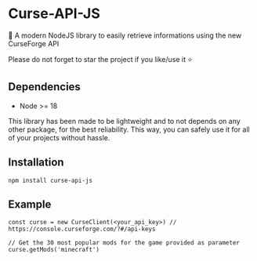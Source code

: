 # Curse-API-JS
🚀 A modern NodeJS library to easily retrieve informations using the new CurseForge API

Please do not forget to star the project if you like/use it ⭐

## Dependencies

- Node >= 18

This library has been made to be lightweight and to not depends on any other package, for the best reliability. This way, you can safely use it for all of your projects without hassle.

## Installation

```
npm install curse-api-js
```

## Example

```
const curse = new CurseClient(<your_api_key>) // https://console.curseforge.com/?#/api-keys

// Get the 30 most popular mods for the game provided as parameter
curse.getMods('minecraft')
```